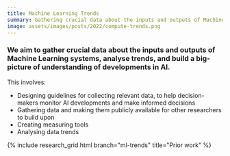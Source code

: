 ```yaml
---
title: Machine Learning Trends
summary: Gathering crucial data about the inputs and outputs of Machine Learning systems, analysing trends, helping build a big-picture understanding of developments in AI. 
image: assets/images/posts/2022/compute-trends.png
---
```


### We aim to gather crucial data about the inputs and outputs of Machine Learning systems, analyse trends, and build a big-picture of understanding of developments in AI. 

This involves:
- Designing guidelines for collecting relevant data, to help decision-makers monitor AI developments and make informed decisions
- Gathering data and making them publicly available for other researchers to build upon
- Creating measuring tools 
- Analysing data trends

{% include research_grid.html branch="ml-trends" title="Prior work" %}
